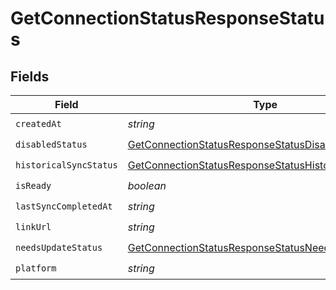 # GetConnectionStatusResponseStatus


## Fields

| Field                                                                                                                                 | Type                                                                                                                                  | Required                                                                                                                              | Description                                                                                                                           |
| ------------------------------------------------------------------------------------------------------------------------------------- | ------------------------------------------------------------------------------------------------------------------------------------- | ------------------------------------------------------------------------------------------------------------------------------------- | ------------------------------------------------------------------------------------------------------------------------------------- |
| `createdAt`                                                                                                                           | *string*                                                                                                                              | :heavy_check_mark:                                                                                                                    | N/A                                                                                                                                   |
| `disabledStatus`                                                                                                                      | [GetConnectionStatusResponseStatusDisabledStatus](../../models/shared/getconnectionstatusresponsestatusdisabledstatus.md)             | :heavy_check_mark:                                                                                                                    | N/A                                                                                                                                   |
| `historicalSyncStatus`                                                                                                                | [GetConnectionStatusResponseStatusHistoricalSyncStatus](../../models/shared/getconnectionstatusresponsestatushistoricalsyncstatus.md) | :heavy_check_mark:                                                                                                                    | N/A                                                                                                                                   |
| `isReady`                                                                                                                             | *boolean*                                                                                                                             | :heavy_check_mark:                                                                                                                    | N/A                                                                                                                                   |
| `lastSyncCompletedAt`                                                                                                                 | *string*                                                                                                                              | :heavy_check_mark:                                                                                                                    | N/A                                                                                                                                   |
| `linkUrl`                                                                                                                             | *string*                                                                                                                              | :heavy_check_mark:                                                                                                                    | N/A                                                                                                                                   |
| `needsUpdateStatus`                                                                                                                   | [GetConnectionStatusResponseStatusNeedsUpdateStatus](../../models/shared/getconnectionstatusresponsestatusneedsupdatestatus.md)       | :heavy_check_mark:                                                                                                                    | N/A                                                                                                                                   |
| `platform`                                                                                                                            | *string*                                                                                                                              | :heavy_check_mark:                                                                                                                    | N/A                                                                                                                                   |